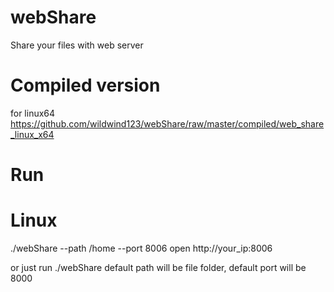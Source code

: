 # webShare
Share your files with web server

# Compiled version
for linux64
https://github.com/wildwind123/webShare/raw/master/compiled/web_share_linux_x64

# Run
# Linux 
./webShare --path /home --port 8006
open http://your_ip:8006

or just run ./webShare
default path will be file folder, default port will be 8000
